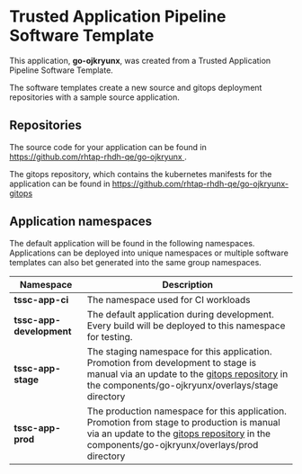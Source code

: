 # Trusted Application Pipeline Software Template

This application, **go-ojkryunx**, was created from a Trusted Application Pipeline Software Template.

The software templates create a new source and gitops deployment repositories with a sample source application. 

## Repositories

The source code for your application can be found in [https://github.com/rhtap-rhdh-qe/go-ojkryunx ](https://github.com/rhtap-rhdh-qe/go-ojkryunx ).
 
The gitops repository, which contains the kubernetes manifests for the application can be found in 
[https://github.com/rhtap-rhdh-qe/go-ojkryunx-gitops ](https://github.com/rhtap-rhdh-qe/go-ojkryunx-gitops ) 

## Application namespaces 

The default application will be found in the following namespaces. Applications can be deployed into unique namespaces or multiple software templates can also bet generated into the same group namespaces.  

|  Namespace   |  Description   |  
| -------- | -------- |
| **tssc-app-ci** | The namespace used for CI workloads |
| **tssc-app-development** | The default application during development. Every build will be deployed to this namespace for testing. |
| **tssc-app-stage** | The staging namespace for this application. Promotion from development to stage is manual via an update to the [gitops repository](https://github.com/rhtap-rhdh-qe/go-ojkryunx-gitops ) in the components/go-ojkryunx/overlays/stage directory |
| **tssc-app-prod** | The production namespace for this application. Promotion from stage to production is manual via an update to the [gitops repository](https://github.com/rhtap-rhdh-qe/go-ojkryunx-gitops ) in the components/go-ojkryunx/overlays/prod directory |
